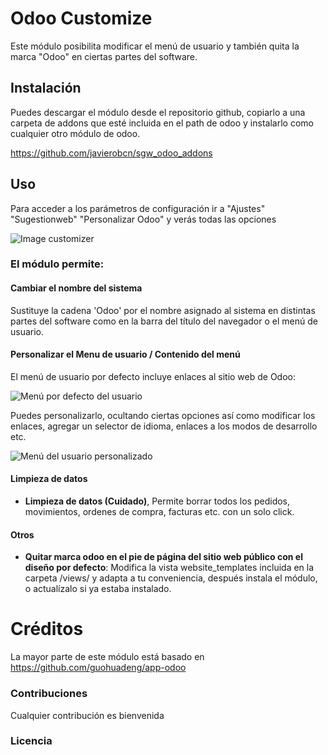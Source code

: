 # Odoo Customize

Este módulo posibilita modificar el menú de usuario y también quita la marca "Odoo" en ciertas partes del software. 

## Instalación

Puedes descargar el módulo desde el repositorio github, copiarlo a una carpeta de addons que esté incluida en el path de odoo y instalarlo como cualquier otro módulo de odoo. 

https://github.com/javierobcn/sgw_odoo_addons

## Uso

Para acceder a los parámetros de configuración ir a "Ajustes" "Sugestionweb" "Personalizar Odoo" y verás todas las opciones

![Image customizer](./media/Screenshot_Customizer.png)

### El módulo permite:
 
#### Cambiar el nombre del sistema

Sustituye la cadena 'Odoo' por el nombre asignado al sistema en distintas partes del software como en la barra del título del navegador o el menú de usuario.

#### Personalizar el Menu de usuario / Contenido del menú

El menú de usuario por defecto incluye enlaces al sitio web de Odoo:

![Menú por defecto del usuario](./media/user_menu_default.png)

Puedes personalizarlo, ocultando ciertas opciones así como modificar los enlaces, agregar un selector de idioma, enlaces a los modos de desarrollo etc.

![Menú del usuario personalizado](./media/user_menu.png)

#### Limpieza de datos

- **Limpieza de datos (Cuidado)**, Permite borrar todos los pedidos, movimientos, ordenes de compra, facturas etc. con un solo click.


#### Otros

- **Quitar marca odoo en el pie de página del sitio web público con el diseño por defecto**: Modifica la vista website_templates incluida en la carpeta /views/ y adapta a tu conveniencia, después instala el módulo, o actualízalo si ya estaba instalado.

# Créditos
La mayor parte de este módulo está basado en https://github.com/guohuadeng/app-odoo

### Contribuciones
Cualquier contribución es bienvenida

### Licencia
